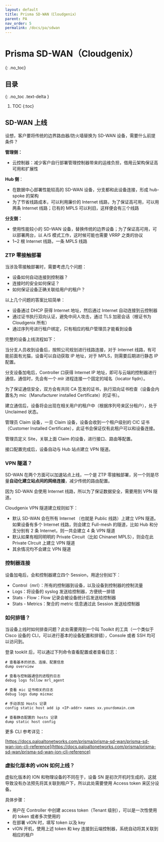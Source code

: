 ```yaml
---
layout: default
title: Prisma SD-WAN（Cloudgenix）
parent: PA
nav_order: 5
permalink: /docs/pa/sdwan
---
```


# Prisma SD-WAN（Cloudgenix）

{: .no_toc}

## 目录

{: .no_toc .text-delta }


1. TOC
{:toc}

## SD-WAN 上线

设想，客户要将传统的边界路由器/防火墙替换为 SD-WAN 设备，需要什么前提条件？



**管理侧：**

- 云控制器：减少客户自行部署管理控制器带来的运维负担，借用云架构保证高可用和扩展性

**Hub 侧**：

- 在数据中心部署性能较高的 SD-WAN 设备，分支都和此设备连接，形成 hub-spoke 的架构
- 为了节省线路成本，可以利用廉价的 Internet 线路，为了保证高可用，可以用两条 Internet 线路；已有的 MPLS 可以利旧，这样便会有三个线路

**分支侧：**

- 使用性能较小的 SD-WAN 设备，替换传统的边界设备；为了保证高可用，可以部署两台，以 A/S 模式工作，这时候可能也需要 VRRP 之类的协议
- 1~2 根 Internet 线路，一条 MPLS 线路



### ZTP 零接触部署

当涉及零接触部署时，需要考虑几个问题：

- 设备如何自动连接到控制器？
- 连接时的安全如何保证？
- 如何保证设备正确关联给用户的租户？



以上几个问题的答案比较简单：

- 设备通过 DHCP 获得 Internet 地址，然后通过 Internet 自动连接到云控制器
- 通过证书执行双向认证，避免中间人攻击，通过 TLS 加密会话（根证书为 Cloudgenix 所有）
- 通过序列号进行租户绑定，只有相应的租户管理员才能看到设备



完整的设备上线流程如下：

当分支人员收到设备后，按照公司规划进行线路连接，对于 Internet 线路，有可能前面有光猫，设备可以自动获取 IP 地址，对于 MPLS，则需要后期进行静态 IP 配置。

分支设备加电后，Controller 口获得 Internet IP 地址，即可与云端的控制器进行通信，通信时，先会有一个 mlr 进程连接一个固定的域名（locator fqdn）。

为了保证通信安全，双方会有共同 CA 签发的证书，执行双向证书检查（设备会内置名为 mic（Manufacturer installed Certificate）的证书）。

建立通信后，设备将会出现在相关用户的租户中（根据序列号来区分租户），处于 Unclaimed 状态。

管理员 Claim 设备，一旦 Claim 设备，设备会收到一个租户级别的 CIC 证书（Customer Installed Certificate），此证书会保证仅有此租户可以和设备连接。

管理员定义 Site，关联上面 Claim 的设备，进行接口、路由等配置。

接口配置完成后，设备自动与 Hub 站点建立 VPN 隧道。



### VPN 隧道？

SD-WAN 在两个方面可以加速站点上线，一个是 ZTP 零接触部署，另一个则是尽量**自动化建立站点间的网络连接**，减少传统的路由配置。

因为 SD-WAN 会使用 Internet 线路，所以为了保证数据安全，需要用到 VPN 隧道。



Cloudgenix VPN 隧道建立规则如下：

- 默认 SD-WAN 会在所有 Internet （也就是 Public 线路）上建立 VPN 隧道。如果设备有多个 Internet 线路，则会建立 Full-mesh 的隧道，比如 Hub 和分支分别有 2 条 Internet，则一共会建立 4 条 VPN 隧道
- 默认如果有相同明明的 Private Circuit（比如 Chinanet MPLS），则会在此 Private CIrcuit 上建立 VPN 隧道
- 其余情况均不会建立 VPN 隧道

### 控制器连接

设备加电后，会和控制器建立四个 Session，用途分别如下：

- Control（mrl）：所有的控制器到设备，以及设备到控制器的控制流量
- Logs：将设备的 syslog 发送给控制器，方便统一排错
- Stats - Flow：Flow 记录会被设备统计后发送给控制器
- Stats - Metrics：聚合的 metric 信息通过此 Session 发送给控制器

### 如何排错？

当设备上线时如何排查问题？此处需要用到一个叫 Toolkit 的工具（一个类似于 Cisco 设备的 CLI，可以进行基本的设备配置和排错），Console 或者 SSH 均可以访问到。

登录 tooklit 后，可以通过下列命令查看配置或者查看日志：

```shell
# 查看基本的状态、连接、配置信息
dump overview

# 查看与控制器通信的进程的日志
debug logs follow mrl_agent

# 查看 mic 证书相关的日志
debug logs dump micmac

# 手动添加 Hosts 记录
config static host add ip <IP-addr> names xx.yourdomain.com
 
# 查看静态配置的 hosts 记录
dump static host config
```

更多 CLI 参考详见：

[https://docs.paloaltonetworks.com/prisma/prisma-sd-wan/prisma-sd-wan-ion-cli-reference](https://docs.paloaltonetworks.com/prisma/prisma-sd-wan/prisma-sd-wan-ion-cli-reference)



### 虚拟化版本的 vION 如何上线？

虚拟化版本的 ION 和物理设备的不同在于，设备 SN 是初次开机时生成的，这就导致没有办法预先将其关联到租户下，所以此处需要使用 Access token 来区分设备。

具体步骤：

- 用户在 Controller 中创建 access token（Tenant 级别），可以是一次性使用的 token 或者多次使用的
- 在部署 vION 时，填写 token 以及 key
- vION 开机，使用上述 token 和 key 连接到云端控制器，系统自动将其关联到相应的租户
